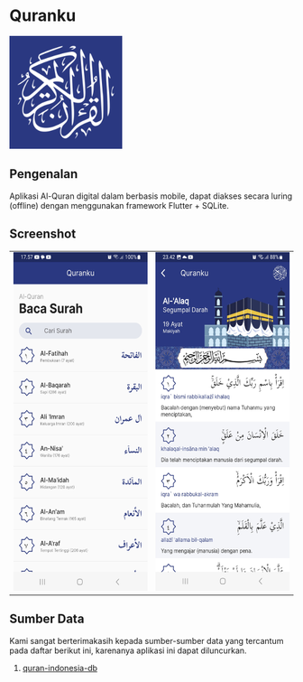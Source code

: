 # Quranku
<img src="assets/image/logo_quranku.png" height="200"><br>


## Pengenalan

Aplikasi Al-Quran digital dalam berbasis mobile, dapat diakses secara luring (offline) dengan menggunakan framework Flutter + SQLite.

## Screenshot
<table>
  <tr>
    <td><img src="assets/image/ss_home.jpg" height="600"></td>
    <td><img src="assets/image/ss_bacasurah.jpg" height="600"></td>
  </tr>
</table>

## Sumber Data

Kami sangat berterimakasih kepada sumber-sumber data yang tercantum pada daftar berikut ini, karenanya aplikasi ini dapat diluncurkan.

1. <a href="https://github.com/sinoridha/quran-indonesia-db" target="_blank">quran-indonesia-db</a>
